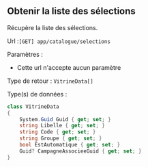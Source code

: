 ## <span id='listeselections'>Obtenir la liste des sélections</span>

Récupère la liste des sélections.

Url :`[GET] app/catalogue/selections`

Paramètres : 

- Cette url n'accepte aucun paramètre

Type de retour : `VitrineData[]`

Type(s) de données :

```csharp
class VitrineData
{
	System.Guid Guid { get; set; }
	string Libelle { get; set; }
	string Code { get; set; }
	string Groupe { get; set; }
	bool EstAutomatique { get; set; }
	Guid? CampagneAssocieeGuid { get; set; }
}

```

